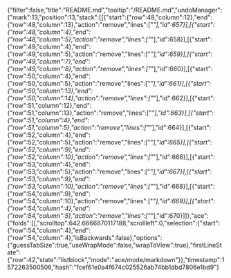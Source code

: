 {"filter":false,"title":"README.md","tooltip":"/README.md","undoManager":{"mark":13,"position":13,"stack":[[{"start":{"row":48,"column":12},"end":{"row":48,"column":13},"action":"remove","lines":["*"],"id":657}],[{"start":{"row":48,"column":4},"end":{"row":48,"column":5},"action":"remove","lines":["*"],"id":658}],[{"start":{"row":49,"column":4},"end":{"row":49,"column":5},"action":"remove","lines":["*"],"id":659}],[{"start":{"row":49,"column":7},"end":{"row":49,"column":8},"action":"remove","lines":["*"],"id":660}],[{"start":{"row":50,"column":4},"end":{"row":50,"column":5},"action":"remove","lines":["*"],"id":661}],[{"start":{"row":50,"column":13},"end":{"row":50,"column":14},"action":"remove","lines":["*"],"id":662}],[{"start":{"row":51,"column":12},"end":{"row":51,"column":13},"action":"remove","lines":["*"],"id":663}],[{"start":{"row":51,"column":4},"end":{"row":51,"column":5},"action":"remove","lines":["*"],"id":664}],[{"start":{"row":52,"column":4},"end":{"row":52,"column":5},"action":"remove","lines":["*"],"id":665}],[{"start":{"row":52,"column":9},"end":{"row":52,"column":10},"action":"remove","lines":["*"],"id":666}],[{"start":{"row":53,"column":4},"end":{"row":53,"column":5},"action":"remove","lines":["*"],"id":667}],[{"start":{"row":53,"column":9},"end":{"row":53,"column":10},"action":"remove","lines":["*"],"id":668}],[{"start":{"row":54,"column":9},"end":{"row":54,"column":10},"action":"remove","lines":["*"],"id":669}],[{"start":{"row":54,"column":4},"end":{"row":54,"column":5},"action":"remove","lines":["*"],"id":670}]]},"ace":{"folds":[],"scrolltop":642.6666870117188,"scrollleft":0,"selection":{"start":{"row":54,"column":4},"end":{"row":54,"column":4},"isBackwards":false},"options":{"guessTabSize":true,"useWrapMode":false,"wrapToView":true},"firstLineState":{"row":42,"state":"listblock","mode":"ace/mode/markdown"}},"timestamp":1572263500506,"hash":"fcef61e0a4f674c025526ab74bb1dbd7806e1bd9"}